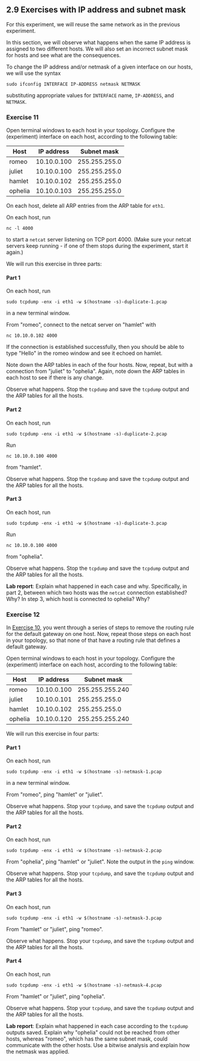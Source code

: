 ## 2.9 Exercises with IP address and subnet mask

For this experiment, we will reuse the same network as in the previous experiment.

In this section, we will observe what happens when the same IP address is assigned to two different hosts. We will also set an incorrect subnet mask for hosts and see what are the consequences. 

To change the IP address and/or netmask of a given interface on our hosts, we will use the syntax

```
sudo ifconfig INTERFACE IP-ADDRESS netmask NETMASK
```

substituting appropriate values for `INTERFACE` name, `IP-ADDRESS`, and `NETMASK`.


### Exercise 11

Open terminal windows to each host in your topology. Configure the (experiment) interface on each host, according to the following table:

| Host          | IP address    | Subnet mask   |
| ------------- | ------------- |---------------|
| romeo         | 10.10.0.100   | 255.255.255.0 |
| juliet        | 10.10.0.100   | 255.255.255.0 |
| hamlet        | 10.10.0.102   | 255.255.255.0 |
| ophelia       | 10.10.0.103   | 255.255.255.0 |

On each host, delete all ARP entries from the ARP table for `eth1`.

On each host, run

```
nc -l 4000
```

to start a `netcat` server listening on TCP port 4000. (Make sure your netcat servers keep running - if one of them stops during the experiment, start it again.)

We will run this exercise in three parts:


#### Part 1

On each host, run

```
sudo tcpdump -enx -i eth1 -w $(hostname -s)-duplicate-1.pcap
```

in a new terminal window.

From "romeo", connect to the netcat server on "hamlet" with

```
nc 10.10.0.102 4000
```

If the connection is established successfully, then you should be able to type "Hello" in the romeo window and see it echoed on hamlet.

Note down the ARP tables in each of the four hosts. Now, repeat, but with a connection from "juliet" to "ophelia". Again, note down the ARP tables in each host to see if there is any change.

Observe what happens. Stop the `tcpdump` and save the `tcpdump` output and the ARP tables for all the hosts.


#### Part 2

On each host, run

```
sudo tcpdump -enx -i eth1 -w $(hostname -s)-duplicate-2.pcap
```

Run

```
nc 10.10.0.100 4000
```

from "hamlet".

Observe what happens. Stop the `tcpdump` and save the `tcpdump` output and the ARP tables for all the hosts.

#### Part 3 

On each host, run

```
sudo tcpdump -enx -i eth1 -w $(hostname -s)-duplicate-3.pcap
```

Run

```
nc 10.10.0.100 4000
```

from "ophelia".

Observe what happens. Stop the `tcpdump` and save the `tcpdump` output and the ARP tables for all the hosts.


**Lab report**: Explain what happened in each case and why. Specifically, in part 2, between which two hosts was the `netcat` connection established? Why? In step 3, which host is connected to ophelia? Why? 

### Exercise 12

In [Exercise 10](2-8-icmp-ping.md), you went through a series of steps to remove the routing rule for the default gateway on one host. Now, repeat those steps on each host in your topology, so that none of that have a routing rule that defines a default gateway.

Open terminal windows to each host in your topology. Configure the (experiment) interface on each host, according to the following table:

| Host          | IP address    | Subnet mask     |
| ------------- | ------------- |-----------------|
| romeo         | 10.10.0.100   | 255.255.255.240 |
| juliet        | 10.10.0.101   | 255.255.255.0   |
| hamlet        | 10.10.0.102   | 255.255.255.0   |
| ophelia       | 10.10.0.120   | 255.255.255.240 |


We will run this exercise in four parts:


#### Part 1

On each host, run

```
sudo tcpdump -enx -i eth1 -w $(hostname -s)-netmask-1.pcap
```

in a new terminal window.

From "romeo", ping "hamlet" or "juliet".

Observe what happens. Stop your `tcpdump`, and save the `tcpdump` output and the ARP tables for all the hosts.

#### Part 2

On each host, run

```
sudo tcpdump -enx -i eth1 -w $(hostname -s)-netmask-2.pcap
```

From "ophelia", ping "hamlet" or "juliet". Note the output in the `ping` window.

Observe what happens. Stop your `tcpdump`, and save the `tcpdump` output and the ARP tables for all the hosts.

#### Part 3

On each host, run

```
sudo tcpdump -enx -i eth1 -w $(hostname -s)-netmask-3.pcap
```

From "hamlet" or "juliet", ping "romeo".

Observe what happens. Stop your `tcpdump`, and save the `tcpdump` output and the ARP tables for all the hosts.

#### Part 4

On each host, run

```
sudo tcpdump -enx -i eth1 -w $(hostname -s)-netmask-4.pcap
```

From "hamlet" or "juliet", ping "ophelia".

Observe what happens. Stop your `tcpdump`, and save the `tcpdump` output and the ARP tables for all the hosts.

**Lab report**: Explain what happened in each case according to the `tcpdump` outputs saved. Explain why "ophelia" could not be reached from other hosts, whereas "romeo", which has the same subnet mask, could communicate with the other hosts. Use a bitwise analysis and explain how the netmask was applied.



